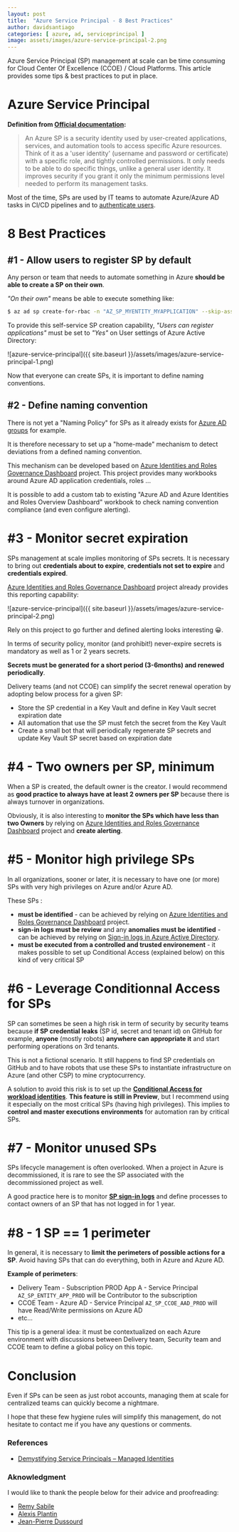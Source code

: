 ```yaml
---
layout: post
title:  "Azure Service Principal - 8 Best Practices"
author: davidsantiago
categories: [ azure, ad, serviceprincipal ]
image: assets/images/azure-service-principal-2.png
---
```


Azure Service Principal (SP) management at scale can be time consuming for Cloud Center Of Excellence (CCOE) / Cloud Platforms. This article provides some tips & best practices to put in place.

# Azure Service Principal

**Definition from [Official documentation](https://docs.microsoft.com/en-us/cli/azure/create-an-azure-service-principal-azure-cli?toc=%2Fazure%2Fazure-resource-manager%2Ftoc.json&view=azure-cli-latest):**
> An Azure SP is a security identity used by user-created applications, services, and automation tools to access specific Azure resources. Think of it as a 'user identity' (username and password or certificate) with a specific role, and tightly controlled permissions. It only needs to be able to do specific things, unlike a general user identity. It improves security if you grant it only the minimum permissions level needed to perform its management tasks.

Most of the time, SPs are used by IT teams to automate Azure/Azure AD tasks in CI/CD pipelines and to [authenticate users](https://docs.microsoft.com/en-us/azure/developer/javascript/core/nodejs-sdk-azure-authenticate?tabs=azure-sdk-for-javascript).

# 8 Best Practices

## \#1 - Allow users to register SP by default

Any person or team that needs to automate something in Azure **should be able to create a SP on their own**.

*"On their own"* means be able to execute something like:
```bash
$ az ad sp create-for-rbac -n "AZ_SP_MYENTITY_MYAPPLICATION" --skip-assignement
```

To provide this self-service SP creation capability, *"Users can register applications"* must be set to *"Yes"* on User settings of Azure Active Directory:

  ![azure-service-principal]({{ site.baseurl }}/assets/images/azure-service-principal-1.png)

Now that everyone can create SPs, it is important to define naming conventions.

## \#2 - Define naming convention

There is not yet a "Naming Policy" for SPs as it already exists for [Azure AD groups](https://docs.microsoft.com/en-us/azure/active-directory/enterprise-users/groups-naming-policy) for example.

It is therefore necessary to set up a "home-made" mechanism to detect deviations from a defined naming convention.

This mechanism can be developed based on [Azure Identities and Roles Governance Dashboard](https://techcommunity.microsoft.com/t5/core-infrastructure-and-security/azure-identities-and-roles-governance-dashboard-at-your/ba-p/3068613) project. This project provides many workbooks around Azure AD application credentials, roles ... 

It is possible to add a custom tab to existing "Azure AD and Azure Identities and Roles Overview Dashboard" workbook to check naming convention compliance (and even configure alerting).

# \#3 - Monitor secret expiration

SPs management at scale implies monitoring of SPs secrets. It is necessary to bring out **credentials about to expire**, **credentials not set to expire** and **credentials expired**.

[Azure Identities and Roles Governance Dashboard](https://techcommunity.microsoft.com/t5/core-infrastructure-and-security/azure-identities-and-roles-governance-dashboard-at-your/ba-p/3068613) project already provides this reporting capability:

  ![azure-service-principal]({{ site.baseurl }}/assets/images/azure-service-principal-2.png)

Rely on this project to go further and defined alerting looks interesting 😀.

In terms of security policy, monitor (and prohibit!) never-expire secrets is mandatory as well as 1 or 2 years secrets. 

**Secrets must be generated for a short period (3-6months) and renewed periodically**.

Delivery teams (and not CCOE) can simplify the secret renewal operation by adopting below process for a given SP:
* Store the SP credential in a Key Vault and define in Key Vault secret expiration date
* All automation that use the SP must fetch the secret from the Key Vault
* Create a small bot that will periodically regenerate SP secrets and update Key Vault SP secret based on expiration date

# \#4 - Two owners per SP, minimum

When a SP is created, the default owner is the creator. I would recommend as **good practice to always have at least 2 owners per SP** because there is always turnover in organizations.

Obviously, it is also interesting to **monitor the SPs which have less than two Owners** by relying on [Azure Identities and Roles Governance Dashboard](https://techcommunity.microsoft.com/t5/core-infrastructure-and-security/azure-identities-and-roles-governance-dashboard-at-your/ba-p/3068613) project and **create alerting**.

# \#5 - Monitor high privilege SPs

In all organizations, sooner or later, it is necessary to have one (or more) SPs with very high privileges on Azure and/or Azure AD.

These SPs :
- **must be identified** - can be achieved by relying on [Azure Identities and Roles Governance Dashboard](https://techcommunity.microsoft.com/t5/core-infrastructure-and-security/azure-identities-and-roles-governance-dashboard-at-your/ba-p/3068613) project.
- **sign-in logs must be review** and any **anomalies must be identified** - can be achieved by relying on [Sign-in logs in Azure Active Directory](https://docs.microsoft.com/en-us/azure/active-directory/reports-monitoring/concept-all-sign-ins).
- **must be executed from a controlled and trusted environement** - it makes possible to set up Conditional Access (explained below) on this kind of very critical SP


# \#6 - Leverage Conditionnal Access for SPs

SP can sometimes be seen a high risk in term of security by security teams because **if SP credential leaks** (SP id, secret and tenant id) on GitHub for example, **anyone** (mostly robots) **anywhere can appropriate it** and start performing operations on 3rd tenants.

This is not a fictional scenario. It still happens to find SP credentials on GitHub and to have robots that use these SPs to instantiate infrastructure on Azure (and other CSP) to mine cryptocurrency.

A solution to avoid this risk is to set up the **[Conditional Access for workload identities](https://docs.microsoft.com/en-us/azure/active-directory/conditional-access/workload-identity)**. **This feature is still in Preview**, but I recommend using it especially on the most critical SPs (having high privileges). This implies to **control and master executions environments** for automation ran by critical SPs.

# \#7 - Monitor unused SPs

SPs lifecycle management is often overlooked. When a project in Azure is decommissioned, it is rare to see the SP associated with the decommissioned project as well.

A good practice here is to monitor **[SP sign-in logs](https://docs.microsoft.com/en-us/azure/active-directory/reports-monitoring/concept-all-sign-ins)** and define processes to contact owners of an SP that has not logged in for 1 year.

# \#8 - 1 SP == 1 perimeter

In general, it is necessary to **limit the perimeters of possible actions for a SP**. Avoid having SPs that can do everything, both in Azure and Azure AD.

**Example of perimeters**:
* Delivery Team - Subscription PROD App A - Service Principal `AZ_SP_ENTITY_APP_PROD` will be Contributor to the subscription
* CCOE Team - Azure AD - Service Principal `AZ_SP_CCOE_AAD_PROD` will have Read/Write permissions on Azure AD
* etc...

This tip is a general idea: it must be contextualized on each Azure environment with discussions between Delivery team, Security team and CCOE team to define a global policy on this topic.

# Conclusion

Even if SPs can be seen as just robot accounts, managing them at scale for centralized teams can quickly become a nightmare.

I hope that these few hygiene rules will simplify this management, do not hesitate to contact me if you have any questions or comments.

### References

* [Demystifying Service Principals – Managed Identities](https://devblogs.microsoft.com/devops/demystifying-service-principals-managed-identities/)

### Aknowledgment

I would like to thank the people below for their advice and proofreading:
* [Remy Sabile](https://www.linkedin.com/in/r-sabile/)
* [Alexis Plantin](https://www.linkedin.com/in/alexis-plantin/)
* [Jean-Pierre Dussourd](https://www.linkedin.com/in/jpdussourd/)